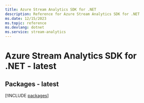 ```yaml
---
title: Azure Stream Analytics SDK for .NET
description: Reference for Azure Stream Analytics SDK for .NET
ms.date: 12/15/2023
ms.topic: reference
ms.devlang: dotnet
ms.service: stream-analytics
---
```

# Azure Stream Analytics SDK for .NET - latest
## Packages - latest
[!INCLUDE [packages](stream-analytics-index.md)]